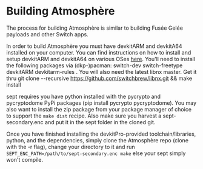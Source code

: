 # Building Atmosphère
The process for building Atmosphère is similar to building Fusée Gelée payloads and other Switch apps.

In order to build Atmosphère you must have devkitARM and devkitA64 installed on your computer. You can find instructions on how to install and setup devkitARM and devkitA64 on various OSes [here](https://devkitpro.org/wiki/Getting_Started). You'll need to install the following packages via (dkp-)pacman: switch-dev switch-freetype devkitARM devkitarm-rules . You will also need the latest libnx master. Get it thru git clone --recursive https://github.com/switchbrew/libnx.git && make install

sept requires you have python installed with the pycrypto and pycryptodome PyPi packages (pip install pycrypto pycryptodome). You may also want to install the zip package from your package manager of choice to support the `make dist` recipe. Also make sure you harvest a sept-secondary.enc and put it in the sept folder in the cloned git.

Once you have finished installing the devkitPro-provided toolchain/libraries, python, and the dependencies, simply clone the Atmosphère repo (clone with the -r flag), change your directory to it and run `SEPT_ENC_PATH=/path/to/sept-secondary.enc make` else your sept simply won't compile.

